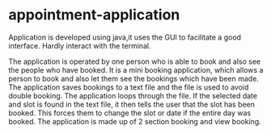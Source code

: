 # appointment-application

Application is developed using java,it uses the GUI to facilitate a good interface. Hardly interact with the terminal.

The application is operated by one person who is able to book and also see the people who have booked.
It is a mini booking application, which allows a person to book and also let them see the bookings which have been made.
The application saves bookings to a text file and the file is used to avoid double booking. 
The application loops through the file. If the selected date and slot is found in the text file, it then tells the user that the slot has been booked. This forces them to change the slot or date if the entire day was booked.
The application is made up of 2 section booking and view booking.
